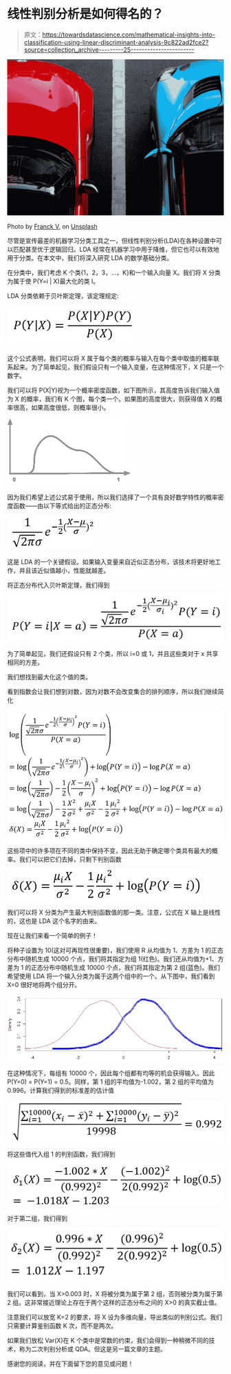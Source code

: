# 线性判别分析是如何得名的？

> 原文：<https://towardsdatascience.com/mathematical-insights-into-classification-using-linear-discriminant-analysis-9c822ad2fce2?source=collection_archive---------25----------------------->

![](img/e74717d8e388d19781c29b0e7fe88f68.png)

Photo by [Franck V.](https://unsplash.com/@franckinjapan?utm_source=unsplash&utm_medium=referral&utm_content=creditCopyText) on [Unsplash](https://unsplash.com/search/photos/separation?utm_source=unsplash&utm_medium=referral&utm_content=creditCopyText)

尽管是宣传最差的机器学习分类工具之一，但线性判别分析(LDA)在各种设置中可以匹配甚至优于逻辑回归。LDA 经常在机器学习中用于降维，但它也可以有效地用于分类。在本文中，我们将深入研究 LDA 的数学基础分类。

在分类中，我们考虑 K 个类{1，2，3，…，K}和一个输入向量 X。我们将 X 分类为属于使 P(Y=i | X)最大化的类 I。

LDA 分类依赖于贝叶斯定理，该定理规定:

![](img/0600d876ab15ddc66874d8b6826c6f94.png)

这个公式表明，我们可以将 X 属于每个类的概率与输入在每个类中取值的概率联系起来。为了简单起见，我们假设只有一个输入变量，在这种情况下，X 只是一个数字。

我们可以将 P(X|Y)视为一个概率密度函数，如下图所示，其高度告诉我们输入值为 X 的概率，我们有 K 个图，每个类一个。如果图的高度很大，则获得值 X 的概率很高，如果高度很低，则概率很小。

![](img/bce0dc87047e5233151dac76b380a132.png)

因为我们希望上述公式易于使用，所以我们选择了一个具有良好数学特性的概率密度函数——由以下等式给出的正态分布:

![](img/19514b72549d11d3ac13bcee90171069.png)

这是 LDA 的一个关键假设。如果输入变量来自近似正态分布，该技术将更好地工作，并且该近似值越小，性能就越差。

将正态分布代入贝叶斯定理，我们得到

![](img/b50c6f6fc4df0f73a45546005d6f6325.png)

为了简单起见，我们还假设只有 2 个类，所以 i=0 或 1，并且这些类对于 x 共享相同的方差。

我们想找到最大化这个值的类。

看到指数会让我们想到对数，因为对数不会改变集合的排列顺序，所以我们继续简化

![](img/5fd4de39b6e4bf6b33706292914e3b4b.png)

这些项中的许多项在不同的类中保持不变，因此无助于确定哪个类具有最大的概率。我们可以把它们去掉，只剩下判别函数

![](img/8e05dc52a957fdd8f861282fdd79c397.png)

我们可以将 X 分类为产生最大判别函数值的那一类。注意，公式在 X 轴上是线性的，这也是 LDA 这个名字的由来。

现在让我们来看一个简单的例子！

将种子设置为 10(这对可再现性很重要)，我们使用 R 从均值为 1、方差为 1 的正态分布中随机生成 10000 个点，我们将其指定为组 1(红色)。我们还从均值为+1、方差为 1 的正态分布中随机生成 10000 个点，我们将其指定为第 2 组(蓝色)。我们希望使用 LDA 将一个输入分类为属于这两个组中的一个。从下图中，我们看到 X=0 很好地将两个组分开。

![](img/a2804330e82b4d66125f9e3f3ec86f0b.png)

在这种情况下，每组有 10000 个，因此每个组都有均等的机会获得输入。因此 P(Y=0) = P(Y=1) = 0.5。同样，第 1 组的平均值为-1.002，第 2 组的平均值为 0.996。计算我们得到的标准差的估计值

![](img/b384348222b5ea8a34cbbc3ab5ae9cae.png)

将这些值代入组 1 的判别函数，我们得到

![](img/5e9c07a5446b65588b97a6e47e6e8d92.png)

对于第二组，我们得到

![](img/f0205c7dd52c89fb4edefcbd4006b11a.png)

我们可以看到，当 X>0.003 时，X 将被分类为属于第 2 组，否则被分类为属于第 2 组。这非常接近理论上存在于两个这样的正态分布之间的 X>0 的真实截止值。

注意我们可以放宽 K=2 的要求，将 X 设为多维向量，导出类似的判别公式。我们只需要计算鉴别函数 K 次，而不是两次。

如果我们放松 Var(X)在 K 个类中是常数的约束，我们会得到一种稍微不同的技术，称为二次判别分析或 QDA。但这是另一篇文章的主题。

感谢您的阅读，并在下面留下您的意见或问题！